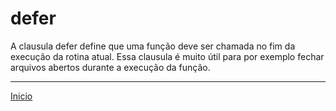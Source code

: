 # defer

A clausula defer define que uma função deve ser chamada no fim da execução da rotina atual.
Essa clausula é muito útil para por exemplo fechar arquivos abertos durante a execução da função.




---
[Inicio](README.md)
